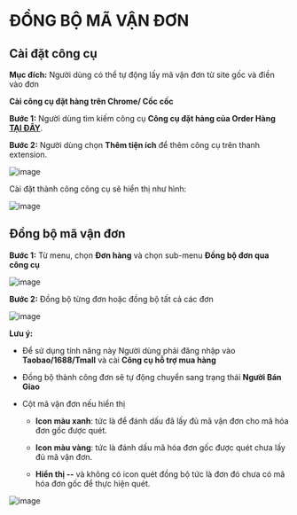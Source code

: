 # ĐỒNG BỘ MÃ VẬN ĐƠN
## Cài đặt công cụ 

**Mục đích:** Người dùng có thể tự động lấy mã vận đơn từ site gốc và điền vào đơn

**Cài công cụ đặt hàng trên Chrome/ Cốc cốc**

**Bước 1:** Người dùng tìm kiếm công cụ **Công cụ đặt hàng của Order Hàng** **[TẠI ĐÂY](https://chrome.google.com/webstore/detail/c%C3%B4ng-c%E1%BB%A5-mua-h%C3%A0ng-gobiz/fmknmegefdocamdggpdlcnippgjfelmn)**.

**Bước 2:** Người dùng chọn **Thêm tiện ích** để thêm công cụ trên thanh extension.

![image](https://user-images.githubusercontent.com/75475064/101884974-0d73eb80-3bcc-11eb-981e-cc3310db5e72.png)

Cài đặt thành công công cụ sẽ hiển thị như hình:

![image](https://user-images.githubusercontent.com/75475064/101885033-28def680-3bcc-11eb-9c8a-8d2561cf725d.png)

## Đồng bộ mã vận đơn

**Bước 1:** Từ menu, chọn **Đơn hàng** và chọn sub-menu **Đồng bộ đơn qua công cụ**

![image](https://user-images.githubusercontent.com/75475064/101885273-807d6200-3bcc-11eb-8eb5-3a7d28319a41.png)

**Bước 2:** Đồng bộ từng đơn hoặc đồng bộ tất cả các đơn

![image](https://user-images.githubusercontent.com/75475064/101885393-a99df280-3bcc-11eb-855d-08efea49775a.png)

**Lưu ý:**

* Để sử dụng tính năng này Người dùng phải đăng nhập vào **Taobao/1688/Tmall** và cài **Công cụ hỗ trợ mua hàng**

* Đồng bộ thành công đơn sẽ tự động chuyển sang trạng thái **Người Bán Giao**

* Cột mã vận đơn nếu hiển thị 

    - **Icon màu xanh**:  tức là để đánh dấu đã lấy đủ mã vận đơn cho mã hóa đơn gốc được quét.
    
    - **Icon màu vàng**: tức là đánh dấu mã hóa đơn gốc được quét chưa lấy đủ mã vận đơn.
    
    - **Hiển thị --** và không có icon quét đồng bộ tức là đơn đó chưa có mã hóa đơn gốc để thực hiện quét.

![image](https://user-images.githubusercontent.com/75475064/101885663-01d4f480-3bcd-11eb-925f-2c6d0a6ddc39.png)

